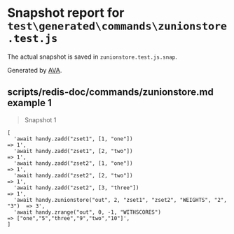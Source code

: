 # Snapshot report for `test\generated\commands\zunionstore.test.js`

The actual snapshot is saved in `zunionstore.test.js.snap`.

Generated by [AVA](https://ava.li).

## scripts/redis-doc/commands/zunionstore.md example 1

> Snapshot 1

    [
      'await handy.zadd("zset1", [1, "one"])                                     => 1',
      'await handy.zadd("zset1", [2, "two"])                                     => 1',
      'await handy.zadd("zset2", [1, "one"])                                     => 1',
      'await handy.zadd("zset2", [2, "two"])                                     => 1',
      'await handy.zadd("zset2", [3, "three"])                                   => 1',
      'await handy.zunionstore("out", 2, "zset1", "zset2", "WEIGHTS", "2", "3")  => 3',
      'await handy.zrange("out", 0, -1, "WITHSCORES")                            => ["one","5","three","9","two","10"]',
    ]
